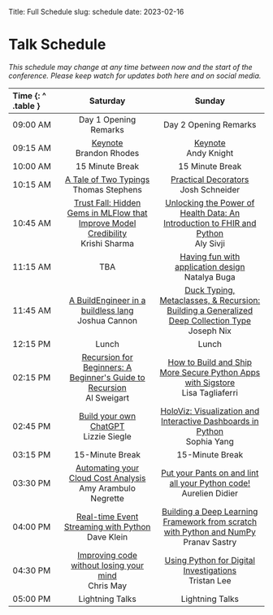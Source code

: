 Title: Full Schedule
slug: schedule
date: 2023-02-16

# Talk Schedule

_This schedule may change at any time between now and the start of the conference. Please keep watch for updates both here and on social media._

| Time {: ^ .table } |                                                                               Saturday                                                                               |                                                                                              Sunday                                                                                               |
|:-------------------|:--------------------------------------------------------------------------------------------------------------------------------------------------------------------:|:-------------------------------------------------------------------------------------------------------------------------------------------------------------------------------------------------:|
| 09:00&nbsp;AM      |                                                                        Day 1 Opening Remarks                                                                         |                                                                                       Day 2 Opening Remarks                                                                                       |
| 09:15&nbsp;AM      |                                                    [Keynote](schedule/keynotes#brandon-rhodes)<br/>Brandon Rhodes                                                    |                                                                 [Keynote](schedule/keynotes#andrew-pandy-knight)<br/>Andy Knight                                                                  |
| 10:00&nbsp;AM      |                                                                           15 Minute Break                                                                            |                                                                                          15 Minute Break                                                                                          |
| 10:15&nbsp;AM      |                                          [A Tale of Two Typings](schedule/talks#a-tale-of-two-typings)<br/>Thomas Stephens                                           |                                                          [Practical Decorators](schedule/talks#practical-decorators)<br/>Josh Schneider                                                           |
| 10:45&nbsp;AM      | [Trust Fall: Hidden Gems in MLFlow that Improve Model Credibility](schedule/talks#trust-fall-hidden-gems-in-mlflow-that-improve-model-credibility)<br/>Krishi Sharma |           [Unlocking the Power of Health Data: An Introduction to FHIR and Python](schedule/talks#unlocking-the-power-of-health-data-an-introduction-to-fhir-and-python)<br/>Aly Sivji            |
| 11:15&nbsp;AM      |                                                                                 TBA                                                                                  |                                             [Having fun with application design](schedule/talks#having-fun-with-application-design)<br/>Natalya Buga                                              |
| 11:45&nbsp;AM      |                             [A BuildEngineer in a buildless lang](schedule/talks#a-buildengineer-in-a-buildless-lang)<br/>Joshua Cannon                              | [Duck Typing, Metaclasses, & Recursion: Building a Generalized Deep Collection Type](schedule/talks#duck-typing-metaclasses-recursion-building-a-generalized-deep-collection-type)<br/>Joseph Nix |
| 12:15&nbsp;PM      |                                                                                Lunch                                                                                 |                                                                                               Lunch                                                                                               | 
| 02:15&nbsp;PM      |          [Recursion for Beginners: A Beginner's Guide to Recursion](schedule/talks#recursion-for-beginners-a-beginners-guide-to-recursion)<br/>Al Sweigart           |                  [How to Build and Ship More Secure Python Apps with Sigstore](schedule/talks#how-to-build-and-ship-more-secure-python-apps-with-sigstore)<br/>Lisa Tagliaferri                   |
| 02:45&nbsp;PM      |                                          [Build your own ChatGPT](schedule/talks#build-your-own-chatgpt)<br/>Lizzie Siegle                                           |                     [HoloViz: Visualization and Interactive Dashboards in Python](schedule/talks#holoviz-visualization-and-interactive-dashboards-in-python)<br/>Sophia Yang                      |
| 03:15&nbsp;PM      |                                                                           15-Minute Break                                                                            |                                                                                          15-Minute Break                                                                                          |
| 03:30&nbsp;PM      |                         [Automating your Cloud Cost Analysis](schedule/talks#automating-your-cloud-cost-analysis)<br/>Amy Arambulo Negrette                          |                              [Put your Pants on and lint all your Python code!](schedule/talks#put-your-pants-on-and-lint-all-your-python-code)<br/>Aurelien Didier                               |
| 04:00&nbsp;PM      |                             [Real-time Event Streaming with Python](schedule/talks#real-time-event-streaming-with-python)<br/>Dave Klein                             |          [Building a Deep Learning Framework from scratch with Python and NumPy](schedule/talks#building-a-deep-learning-framework-from-scratch-with-python-and-numpy)<br/>Pranav Sastry          |
| 04:30&nbsp;PM      |                           [Improving code without losing your mind](schedule/talks#improving-code-without-losing-your-mind)<br/>Chris May                            |                                         [Using Python for Digital Investigations](schedule/talks#using-python-for-digital-investigations)<br/>Tristan Lee                                         |
| 05:00&nbsp;PM      |                                                                           Lightning Talks                                                                            |                                                                                          Lightning Talks                                                                                          |